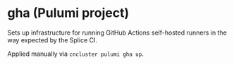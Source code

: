 # gha (Pulumi project)

Sets up infrastructure for running GitHub Actions self-hosted runners in the way expected by the Splice CI.

Applied manually via `cncluster pulumi gha up`.
